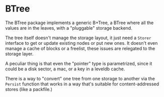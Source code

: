 # BTree

The BTree package implements a generic B+Tree, a BTree where all the
values are in the leaves, with a "pluggable" storage backend.

The tree itself doesn't manage the storage layout, it just need a
`Storer` interface to get or update existing nodes or put new ones.
It doesn't even manage a cache of blocks or a freelist, these issues
are relegated to the storage layer.

A peculiar thing is that even the "pointer" type is parametrized,
since it could be a disk sector, a mac, or a key in a leveldb
cache.

There is a way to "convert" one tree from one storage to another via
the `Persist` function that works in a way that's suitable for
content-addressed stores (like a packfile.)
